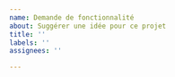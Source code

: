 ```yaml
---
name: Demande de fonctionnalité
about: Suggérer une idée pour ce projet
title: ''
labels: ''
assignees: ''

---
```




